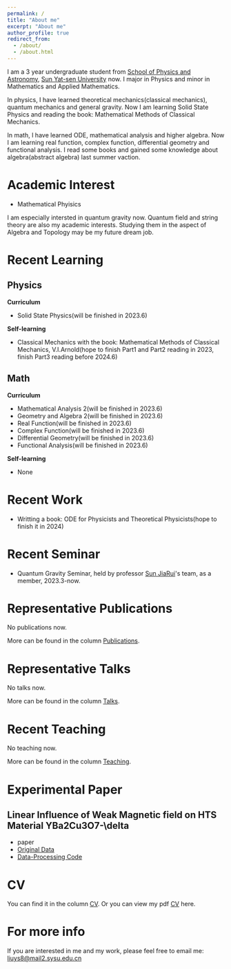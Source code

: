 ```yaml
---
permalink: /
title: "About me"
excerpt: "About me"
author_profile: true
redirect_from: 
  - /about/
  - /about.html
---
```


I am a 3 year undergraduate student from [School of Physics and Astronomy](https://spa.sysu.edu.cn/), [Sun Yat-sen University](https://www.sysu.edu.cn/) now. I major in Physics and minor in Mathematics and Applied Mathematics.

In physics, I have learned theoretical mechanics(classical mechanics), quantum mechanics and general gravity. Now I am learning Solid State Physics and reading the book: Mathematical Methods of Classical Mechanics. 

In math, I have learned ODE, mathematical analysis and higher algebra. Now I am learning real function, complex function, differential geometry and functional analysis. I read some books and gained some knowledge about algebra(abstract algebra) last summer vaction.


Academic Interest
======
* Mathematical Phyisics

I am especially intersted in quantum gravity now. Quantum field and string theory are also my academic interests. Studying them in the aspect of Algebra and Topology may be my future dream job.


Recent Learning
======

Physics
------
**Curriculum**
* Solid State Physics(will be finished in 2023.6)

**Self-learning**
* Classical Mechanics with the book: Mathematical Methods of Classical Mechanics, V.I.Arnold(hope to finish Part1 and Part2 reading in 2023, finish Part3 reading before 2024.6)

Math
------
**Curriculum**
* Mathematical Analysis 2(will be finished in 2023.6)
* Geometry and Algebra 2(will be finished in 2023.6)
* Real Function(will be finished in 2023.6)
* Complex Function(will be finished in 2023.6)
* Differential Geometry(will be finished in 2023.6)
* Functional Analysis(will be finished in 2023.6)

**Self-learning**
* None


Recent Work
=====
* Writting a book: ODE for Physicists and Theoretical Physicists(hope to finish it in 2024)


Recent Seminar
=====
* Quantum Gravity Seminar, held by professor [Sun JiaRui](https://spa.sysu.edu.cn/zh-hans/teacher/178)'s team, as a member, 2023.3-now.


Representative Publications
======
No publications now.

More can be found in the column [Publications](https://liuyisi238.github.io//publications/).


Representative Talks
======
No talks now.

More can be found in the column [Talks](https://liuyisi238.github.io//talks/).


Recent Teaching
======
No teaching now.

More can be found in the column [Teaching](https://liuyisi238.github.io//teaching/).


Experimental Paper
=====

Linear Influence of Weak Magnetic field on HTS Material YBa2Cu3O7-\delta
-----
* paper
* [Original Data](https://liuyisi238.github.io/files/OriginalDataOfHTSExperiment.rar)
* [Data-Processing Code](https://liuyisi238.github.io/files/DataProcessingOfHTSExperiment.rar)


CV
=====
You can find it in the column [CV](https://liuyisi238.github.io//cv/).
Or you can view my pdf [CV](https://liuyisi238.github.io/files/CV.pdf) here.


For more info
=====
If you are interested in me and my work, please feel free to email me: liuys8@mail2.sysu.edu.cn 


